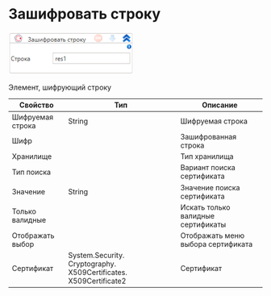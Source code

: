 # Зашифровать строку

![](<../../../../.gitbook/assets/image (603).png>)

Элемент, шифрующий строку

| Свойство         | Тип                                                               | Описание                           |
| ---------------- | ----------------------------------------------------------------- | ---------------------------------- |
| Шифруемая строка | String                                                            | Шифруемая строка                   |
| Шифр             |                                                                   | Зашифрованная строка               |
| Хранилище        |                                                                   | Тип хранилища                      |
| Тип поиска       |                                                                   | Вариант поиска сертификата         |
| Значение         | String                                                            | Значение поиска сертификата        |
| Только валидные  |                                                                   | Искать только валидные сертификаты |
| Отображать выбор |                                                                   | Отображать меню выбора сертификата |
| Сертификат       | System.Security. Cryptography. X509Certificates. X509Certificate2 | Сертификат                         |

